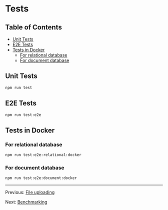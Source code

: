 # Tests

## Table of Contents <!-- omit in toc -->

- [Unit Tests](#unit-tests)
- [E2E Tests](#e2e-tests)
- [Tests in Docker](#tests-in-docker)
  - [For relational database](#for-relational-database)
  - [For document database](#for-document-database)

## Unit Tests

```bash
npm run test
```

## E2E Tests

```bash
npm run test:e2e
```

## Tests in Docker

### For relational database

```bash
npm run test:e2e:relational:docker
```

### For document database

```bash
npm run test:e2e:document:docker
```

---

Previous: [File uploading](file-uploading.md)

Next: [Benchmarking](benchmarking.md)
